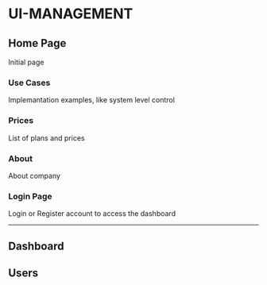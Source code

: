 # UI-MANAGEMENT


## Home Page

Initial page

### Use Cases

Implemantation examples, like system level control

### Prices

List of plans and prices

### About

About company

### Login Page

Login or Register account to access the dashboard

---

## Dashboard

## Users

## 


